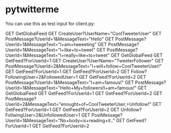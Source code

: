 pytwitterme
===========

You can use this as test input for client.py:

GET GetGlobalFeed
GET CreateUser?UserName="CoolTweeterUser"
GET PostMessage?UserId=1&MessageText="Hello"
GET PostMessage?UserId=1&MessageText="I+am+tweeeting"
GET PostMessage?UserId=1&MessageText="I+like+to+tweet"
GET PostMessage?UserId=1&MessageText="I+really+like+to+tweet"
GET GetGlobalFeed
GET GetFeed?ForUserId=1
GET CreateUser?UserName="TweeterFollower"
GET PostMessage?UserId=2&MessageText="I+will+follow+CoolTweeterUser!"
GET GetFeed?ForUserId=1
GET GetFeed?ForUserId=2
GET Follow?FollowingUser=2&FollowedUser=1
GET GetFeed?ForUserId=2
GET PostMessage?UserId=1&MessageText="I+am+famous!"
GET PostMessage?UserId=1&MessageText="Hello+My+followers!I+am+famous!"
GET GetGlobalFeed
GET GetFeed?ForUserId=1
GET GetFeed?ForUserId=2
GET PostMessage?UserId=2&MessageText="enought+of+CoolTweeterUser,+Unfollow!"
GET GetFeed?ForUserId=1
GET GetFeed?ForUserId=2
GET Unfollow?FollwingUser=2&UnfollowedUser=1
GET PostMessage?UserId=1&MessageText="No+body+is+reading+it.."
GET GetFeed?ForUserId=1
GET GetFeed?ForUserId=2
